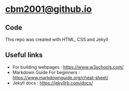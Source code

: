 # cbm2001@github.io
## Code
This repo was created with HTML, CSS and Jekyll

## Useful links
- For building webpages : https://www.w3schools.com/
- Markdown Guide For beginners : https://www.markdownguide.org/cheat-sheet/
- Jekyll docs : https://jekyllrb.com/docs/


